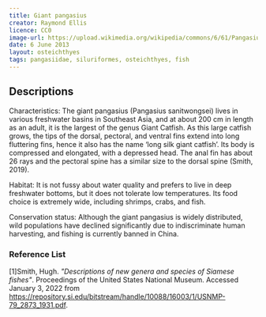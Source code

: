 ```yaml
---
title: Giant pangasius
creator: Raymond Ellis
licence: CC0
image-url: https://upload.wikimedia.org/wikipedia/commons/6/61/Pangasius_sanitwongsei_Zoologischer_Garten_Aquarium_Berlin.JPG
date: 6 June 2013
layout: osteichthyes
tags: pangasiidae, siluriformes, osteichthyes, fish
---
```

## Descriptions

Characteristics: The giant pangasius (Pangasius sanitwongsei) lives in various freshwater basins in Southeast Asia, and at about 200 cm in length as an adult, it is the largest of the genus Giant Catfish. As this large catfish grows, the tips of the dorsal, pectoral, and ventral fins extend into long fluttering fins, hence it also has the name ‘long silk giant catfish’. Its body is compressed and elongated, with a depressed head. The anal fin has about 26 rays and the pectoral spine has a similar size to the dorsal spine (Smith, 2019).

Habitat: It is not fussy about water quality and prefers to live in deep freshwater bottoms, but it does not tolerate low temperatures. Its food choice is extremely wide, including shrimps, crabs, and fish.

Conservation status: Although the giant pangasius is widely distributed, wild populations have declined significantly due to indiscriminate human harvesting, and fishing is currently banned in China.


### Reference List
[1]Smith, Hugh. _"Descriptions of new genera and species of Siamese fishes"_. Proceedings of the United States National Museum. Accessed January 3, 2022 from https://repository.si.edu/bitstream/handle/10088/16003/1/USNMP-79_2873_1931.pdf.
